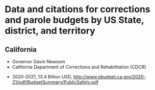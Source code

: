 # Data and citations for corrections and parole budgets by US State, district, and territory

## California

- Governor Gavin Newsom
- California Department of Corrections and Rehabilitation (CDCR)

* 2020-2021, 13.4 Billion USD, http://www.ebudget.ca.gov/2020-21/pdf/BudgetSummary/PublicSafety.pdf

